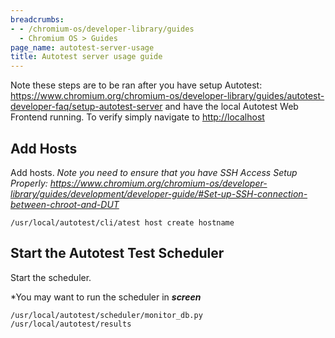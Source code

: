 ```yaml
---
breadcrumbs:
- - /chromium-os/developer-library/guides
  - Chromium OS > Guides
page_name: autotest-server-usage
title: Autotest server usage guide
---
```


Note these steps are to be ran after you have setup Autotest:
<https://www.chromium.org/chromium-os/developer-library/guides/autotest-developer-faq/setup-autotest-server>
and have the local Autotest Web Frontend running. To verify simply navigate to
<http://localhost>

## Add Hosts

Add hosts. *Note you need to ensure that you have SSH Access Setup Properly:
<https://www.chromium.org/chromium-os/developer-library/guides/development/developer-guide/#Set-up-SSH-connection-between-chroot-and-DUT>*

```none
/usr/local/autotest/cli/atest host create hostname
```

## Start the Autotest Test Scheduler

Start the scheduler.

\*You may want to run the scheduler in ***screen***

```none
/usr/local/autotest/scheduler/monitor_db.py /usr/local/autotest/results
```
